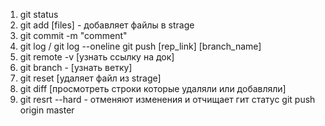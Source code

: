 1. git status
2. git add [files] - добавляет файлы в strage
3. git commit -m "comment"
4. git log / git log --oneline
git push [rep_link] [branch_name]
6. git remote -v [узнать ссылку на док]
7. git branch - [узнать ветку]
8. git reset [удаляет файл из strage]
9. git diff [просмотреть строки которые удаляли или добавляли]
10. git resrt --hard - отменяют изменения и отчищает гит статус
git push origin master